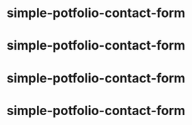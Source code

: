 # simple-potfolio-contact-form
# simple-potfolio-contact-form
# simple-potfolio-contact-form
# simple-potfolio-contact-form
